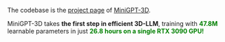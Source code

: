 The codebase is the [project page](https://tangyuan96.github.io/minigpt_3d_project_page/) of [MiniGPT-3D](https://github.com/TangYuan96/MiniGPT-3D).

MiniGPT-3D takes **the first step in efficient 3D-LLM**, training with **<span style="color: green;">47.8M</span>** learnable parameters in just **<span style="color: green;">26.8 hours on a single RTX 3090 GPU!</span></h3>**

